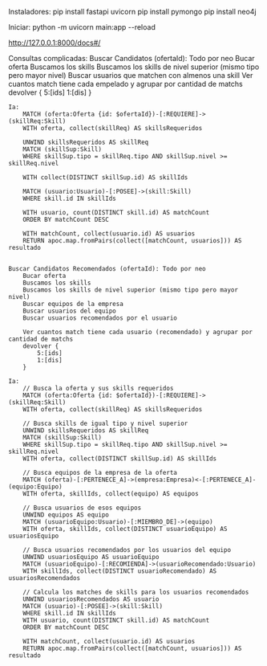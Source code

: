 Instaladores:
    pip install fastapi uvicorn
    pip install pymongo
    pip install neo4j

Iniciar:
    python -m uvicorn main:app --reload

http://127.0.0.1:8000/docs#/


Consultas complicadas:
    Buscar Candidatos (ofertaId): Todo por neo
        Bucar oferta
        Buscamos los skills
        Buscamos los skills de nivel superior (mismo tipo pero mayor nivel)
        Buscar usuarios que matchen con almenos una skill
        Ver cuantos match tiene cada empelado y agrupar por cantidad de matchs
        devolver {
            5:[ids]
            1:[dis]
        }
        
    Ia:
        MATCH (oferta:Oferta {id: $ofertaId})-[:REQUIERE]->(skillReq:Skill)
        WITH oferta, collect(skillReq) AS skillsRequeridos

        UNWIND skillsRequeridos AS skillReq
        MATCH (skillSup:Skill)
        WHERE skillSup.tipo = skillReq.tipo AND skillSup.nivel >= skillReq.nivel

        WITH collect(DISTINCT skillSup.id) AS skillIds

        MATCH (usuario:Usuario)-[:POSEE]->(skill:Skill)
        WHERE skill.id IN skillIds

        WITH usuario, count(DISTINCT skill.id) AS matchCount
        ORDER BY matchCount DESC

        WITH matchCount, collect(usuario.id) AS usuarios
        RETURN apoc.map.fromPairs(collect([matchCount, usuarios])) AS resultado


    Buscar Candidatos Recomendados (ofertaId): Todo por neo
        Bucar oferta
        Buscamos los skills
        Buscamos los skills de nivel superior (mismo tipo pero mayor nivel)
        Buscar equipos de la empresa
        Buscar usuarios del equipo 
        Buscar usuarios recomendados por el usuario
        
        Ver cuantos match tiene cada usuario (recomendado) y agrupar por cantidad de matchs
        devolver {
            5:[ids]
            1:[dis]
        }

    Ia:
        // Busca la oferta y sus skills requeridos
        MATCH (oferta:Oferta {id: $ofertaId})-[:REQUIERE]->(skillReq:Skill)
        WITH oferta, collect(skillReq) AS skillsRequeridos

        // Busca skills de igual tipo y nivel superior
        UNWIND skillsRequeridos AS skillReq
        MATCH (skillSup:Skill)
        WHERE skillSup.tipo = skillReq.tipo AND skillSup.nivel >= skillReq.nivel
        WITH oferta, collect(DISTINCT skillSup.id) AS skillIds

        // Busca equipos de la empresa de la oferta
        MATCH (oferta)-[:PERTENECE_A]->(empresa:Empresa)<-[:PERTENECE_A]-(equipo:Equipo)
        WITH oferta, skillIds, collect(equipo) AS equipos

        // Busca usuarios de esos equipos
        UNWIND equipos AS equipo
        MATCH (usuarioEquipo:Usuario)-[:MIEMBRO_DE]->(equipo)
        WITH oferta, skillIds, collect(DISTINCT usuarioEquipo) AS usuariosEquipo

        // Busca usuarios recomendados por los usuarios del equipo
        UNWIND usuariosEquipo AS usuarioEquipo
        MATCH (usuarioEquipo)-[:RECOMIENDA]->(usuarioRecomendado:Usuario)
        WITH skillIds, collect(DISTINCT usuarioRecomendado) AS usuariosRecomendados

        // Calcula los matches de skills para los usuarios recomendados
        UNWIND usuariosRecomendados AS usuario
        MATCH (usuario)-[:POSEE]->(skill:Skill)
        WHERE skill.id IN skillIds
        WITH usuario, count(DISTINCT skill.id) AS matchCount
        ORDER BY matchCount DESC

        WITH matchCount, collect(usuario.id) AS usuarios
        RETURN apoc.map.fromPairs(collect([matchCount, usuarios])) AS resultado